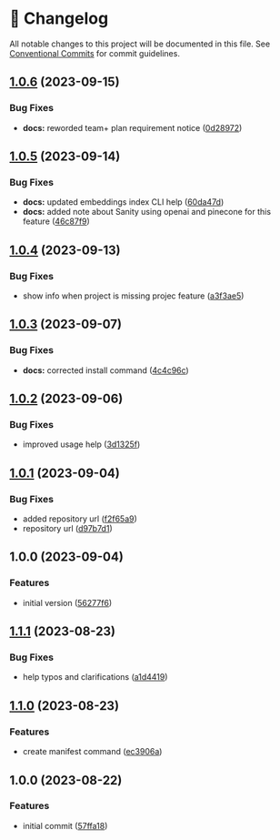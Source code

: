 <!-- markdownlint-disable --><!-- textlint-disable -->

# 📓 Changelog

All notable changes to this project will be documented in this file. See
[Conventional Commits](https://conventionalcommits.org) for commit guidelines.

## [1.0.6](https://github.com/sanity-io/embeddings-index-cli/compare/v1.0.5...v1.0.6) (2023-09-15)

### Bug Fixes

- **docs:** reworded team+ plan requirement notice ([0d28972](https://github.com/sanity-io/embeddings-index-cli/commit/0d289726db4fc5e452d6d94af3617f829c358d8f))

## [1.0.5](https://github.com/sanity-io/embeddings-index-cli/compare/v1.0.4...v1.0.5) (2023-09-14)

### Bug Fixes

- **docs:** updated embeddings index CLI help ([60da47d](https://github.com/sanity-io/embeddings-index-cli/commit/60da47dd4121d9f4010f770475c961b07eec156c))
- **docs:** added note about Sanity using openai and pinecone for this feature ([46c87f9](https://github.com/sanity-io/embeddings-index-cli/commit/46c87f9091002fc77c93bf4d43b08d48d5a321ca))

## [1.0.4](https://github.com/sanity-io/embeddings-index-cli/compare/v1.0.3...v1.0.4) (2023-09-13)

### Bug Fixes

- show info when project is missing projec feature ([a3f3ae5](https://github.com/sanity-io/embeddings-index-cli/commit/a3f3ae57b8d438218d2a1beed10139d52bfe2c2b))

## [1.0.3](https://github.com/sanity-io/embeddings-index-cli/compare/v1.0.2...v1.0.3) (2023-09-07)

### Bug Fixes

- **docs:** corrected install command ([4c4c96c](https://github.com/sanity-io/embeddings-index-cli/commit/4c4c96ccd62a7e78a9ef24d2171653e5d1df9305))

## [1.0.2](https://github.com/sanity-io/embeddings-index-cli/compare/v1.0.1...v1.0.2) (2023-09-06)

### Bug Fixes

- improved usage help ([3d1325f](https://github.com/sanity-io/embeddings-index-cli/commit/3d1325fee927ba248dff92cee109a5388731aec1))

## [1.0.1](https://github.com/sanity-io/embeddings-index-cli/compare/v1.0.0...v1.0.1) (2023-09-04)

### Bug Fixes

- added repository url ([f2f65a9](https://github.com/sanity-io/embeddings-index-cli/commit/f2f65a9ff6ac08c51a77ef84aef06498dce7c2f4))
- repository url ([d97b7d1](https://github.com/sanity-io/embeddings-index-cli/commit/d97b7d116ee123eeda0d3f8f045006deac70caef))

## 1.0.0 (2023-09-04)

### Features

- initial version ([56277f6](https://github.com/sanity-io/embeddings-index-cli/commit/56277f6de1bf7b14eb7c7c09abf5724cf25b6ed9))

## [1.1.1](https://github.com/sanity-io/embeddings-cli/compare/v1.1.0...v1.1.1) (2023-08-23)

### Bug Fixes

- help typos and clarifications ([a1d4419](https://github.com/sanity-io/embeddings-cli/commit/a1d4419d4d8136ba2629008e8332b535b0eacaa3))

## [1.1.0](https://github.com/sanity-io/embeddings-cli/compare/v1.0.0...v1.1.0) (2023-08-23)

### Features

- create manifest command ([ec3906a](https://github.com/sanity-io/embeddings-cli/commit/ec3906acebf67748956694aeb304dd331b47e001))

## 1.0.0 (2023-08-22)

### Features

- initial commit ([57ffa18](https://github.com/sanity-io/embeddings-cli/commit/57ffa18d098dfaf2e9beae7393787e63d76b1ff2))
